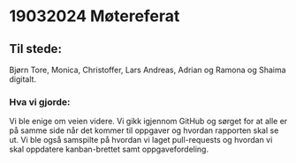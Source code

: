 # 19032024 Møtereferat

## Til stede: 
Bjørn Tore, Monica, Christoffer, Lars Andreas, Adrian og Ramona og Shaima digitalt.

### Hva vi gjorde:
Vi ble enige om veien videre. Vi gikk igjennom GitHub og sørget for at alle er på samme side når det kommer til oppgaver og hvordan rapporten skal se ut. Vi ble også samspilte på hvordan vi laget pull-requests og hvordan vi skal oppdatere kanban-brettet samt oppgavefordeling.